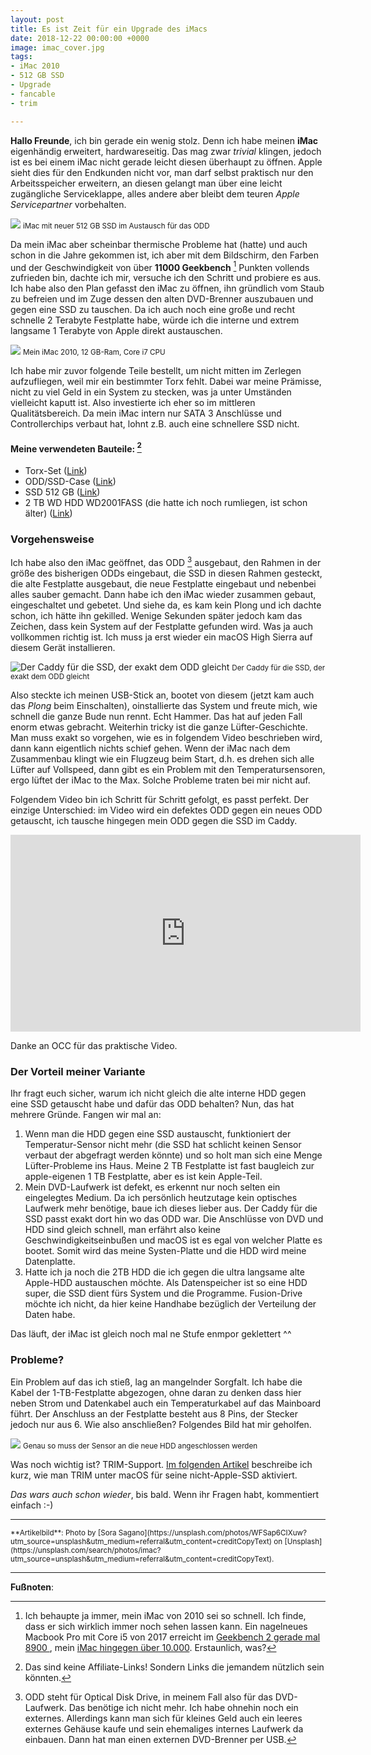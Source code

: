```yaml
---
layout: post
title: Es ist Zeit für ein Upgrade des iMacs
date: 2018-12-22 00:00:00 +0000
image: imac_cover.jpg
tags:
- iMac 2010
- 512 GB SSD
- Upgrade
- fancable
- trim

---
```

**Hallo Freunde**, ich bin gerade ein wenig stolz. Denn ich habe meinen **iMac** eigenhändig erweitert, hardwareseitig. Das mag zwar *trivial* klingen, jedoch ist es bei einem iMac nicht gerade leicht diesen überhaupt zu öffnen. Apple sieht dies für den Endkunden nicht vor, man darf selbst praktisch nur den Arbeitsspeicher erweitern, an diesen gelangt man über eine leicht zugängliche Serviceklappe, alles andere aber bleibt dem teuren *Apple Servicepartner* vorbehalten. <!--more-->

![](/assets/2018/12/imac/upgrade.png)
<small>iMac mit neuer 512 GB SSD im Austausch für das ODD</small>

Da mein iMac aber scheinbar thermische Probleme hat (hatte) und auch schon in die Jahre gekommen ist, ich aber mit dem Bildschirm, den Farben und der Geschwindigkeit von über **11000 Geekbench** [^3] Punkten vollends zufrieden bin, dachte ich mir, versuche ich den Schritt und probiere es aus. Ich habe also den Plan gefasst den iMac zu öffnen, ihn gründlich vom Staub zu befreien und im Zuge dessen den alten DVD-Brenner auszubauen und gegen eine SSD zu tauschen. Da ich auch noch eine große und recht schnelle 2 Terabyte Festplatte habe, würde ich die interne und extrem langsame 1 Terabyte von Apple direkt austauschen. 

![](/assets/2018/12/imac/overview.png)
<small>Mein iMac 2010, 12 GB-Ram, Core i7 CPU</small>

Ich habe mir zuvor folgende Teile bestellt, um nicht mitten im Zerlegen aufzufliegen, weil mir ein bestimmter Torx fehlt. Dabei war meine Prämisse, nicht zu viel Geld in ein System zu stecken, was ja unter Umständen vielleicht kaputt ist. Also investierte ich eher so im mittleren Qualitätsbereich. Da mein iMac intern nur SATA 3 Anschlüsse und Controllerchips verbaut hat, lohnt z.B. auch eine schnellere SSD nicht. 

#### Meine verwendeten Bauteile: [^1]

- Torx-Set ([Link](https://www.amazon.de/gp/product/B00445Y48G/ref=oh_aui_detailpage_o00_s01?ie=UTF8&psc=1))
- ODD/SSD-Case ([Link](https://www.amazon.de/gp/product/B00F23Y2BS/ref=oh_aui_detailpage_o00_s00?ie=UTF8&psc=1))
- SSD 512 GB ([Link](https://www.amazon.de/gp/product/B00D1E6RMW/ref=oh_aui_detailpage_o00_s01?ie=UTF8&psc=1))
- 2 TB WD HDD WD2001FASS (die hatte ich noch rumliegen, ist schon älter) ([Link](https://www.amazon.de/Western-Digital-WD2001FASS-interne-Festplatte/dp/B002MD05SA))

### Vorgehensweise

Ich habe also den iMac geöffnet, das ODD [^2] ausgebaut, den Rahmen in der größe des bisherigen ODDs eingebaut, die SSD in diesen Rahmen gesteckt, die alte Festplatte ausgebaut, die neue Festplatte eingebaut und nebenbei alles sauber gemacht. Dann habe ich den iMac wieder zusammen gebaut, eingeschaltet und gebetet. Und siehe da, es kam kein Plong und ich dachte schon, ich hätte ihn gekilled. Wenige Sekunden später jedoch kam das Zeichen, dass kein System auf der Festplatte gefunden wird. Was ja auch vollkommen richtig ist. Ich muss ja erst wieder ein macOS High Sierra auf diesem Gerät installieren. 

![Der Caddy für die SSD, der exakt dem ODD gleicht](/assets/2018/12/imac/caddy.jpg)
<small>Der Caddy für die SSD, der exakt dem ODD gleicht</small>

Also steckte ich meinen USB-Stick an, bootet von diesem (jetzt kam auch das *Plong* beim Einschalten), oinstallierte das System und freute mich, wie schnell die ganze Bude nun rennt. Echt Hammer. Das hat auf jeden Fall enorm etwas gebracht. Weiterhin tricky ist die ganze Lüfter-Geschichte. Man muss exakt so vorgehen, wie es in folgendem Video beschrieben wird, dann kann eigentlich nichts schief gehen. Wenn der iMac nach dem Zusammenbau klingt wie ein Flugzeug beim Start, d.h. es drehen sich alle Lüfter auf Vollspeed, dann gibt es ein Problem mit den Temperatursensoren, ergo lüftet der iMac to the Max. Solche Probleme traten bei mir nicht auf.

Folgendem Video bin ich Schritt für Schritt gefolgt, es passt perfekt. Der einzige Unterschied: im Video wird ein defektes ODD gegen ein neues ODD getauscht, ich tausche hingegen mein ODD gegen die SSD im Caddy.

<div align="center">
	<iframe width="560" height="315" src="https://www.youtube.com/embed/NhikeiS3qho" frameborder="0" allow="accelerometer; autoplay; encrypted-media; gyroscope; picture-in-picture" allowfullscreen></iframe>
</div>

Danke an OCC für das praktische Video.

### Der Vorteil meiner Variante
Ihr fragt euch sicher, warum ich nicht gleich die alte interne HDD gegen eine SSD getauscht habe und dafür das ODD behalten? Nun, das hat mehrere Gründe. Fangen wir mal an:

1. Wenn man die HDD gegen eine SSD austauscht, funktioniert der Temperatur-Sensor nicht mehr (die SSD hat schlicht keinen Sensor verbaut der abgefragt werden könnte) und so holt man sich eine Menge Lüfter-Probleme ins Haus. Meine 2 TB Festplatte ist fast baugleich zur apple-eigenen 1 TB Festplatte, aber es ist kein Apple-Teil.
2. Mein DVD-Laufwerk ist defekt, es erkennt nur noch selten ein eingelegtes Medium. Da ich persönlich heutzutage kein optisches Laufwerk mehr benötige, baue ich dieses lieber aus. Der Caddy für die SSD passt exakt dort hin wo das ODD war. Die Anschlüsse von DVD und HDD sind gleich schnell, man erfährt also keine Geschwindigkeitseinbußen und macOS ist es egal von welcher Platte es bootet. Somit wird das meine Systen-Platte und die HDD wird meine Datenplatte.
3. Hatte ich ja noch die 2TB HDD die ich gegen die ultra langsame alte Apple-HDD austauschen möchte. Als Datenspeicher ist so eine HDD super, die SSD dient fürs System und die Programme. Fusion-Drive möchte ich nicht, da hier keine Handhabe bezüglich der Verteilung der Daten habe.

Das läuft, der iMac ist gleich noch mal ne Stufe enmpor geklettert ^^ 

### Probleme?
Ein Problem auf das ich stieß, lag an mangelnder Sorgfalt. Ich habe die Kabel der 1-TB-Festplatte abgezogen, ohne daran zu denken dass hier neben Strom und Datenkabel auch ein Temperaturkabel auf das Mainboard führt. Der Anschluss an der Festplatte besteht aus 8 Pins, der Stecker jedoch nur aus 6. Wie also anschließen? Folgendes Bild hat mir geholfen.

![](/assets/2018/12/imac/fan.jpg)
<small>Genau so muss der Sensor an die neue HDD angeschlossen werden</small>

Was noch wichtig ist? TRIM-Support. [Im folgenden Artikel](/2018/12/22/how-to-enable-trim/) beschreibe ich kurz, wie man TRIM unter macOS für seine nicht-Apple-SSD aktiviert.

*Das wars auch schon wieder*, bis bald. Wenn ihr Fragen habt, kommentiert einfach :-)

---

<small>
**Artikelbild**: Photo by [Sora Sagano](https://unsplash.com/photos/WFSap6CIXuw?utm_source=unsplash&utm_medium=referral&utm_content=creditCopyText) on [Unsplash](https://unsplash.com/search/photos/imac?utm_source=unsplash&utm_medium=referral&utm_content=creditCopyText).
</small>

---

**Fußnoten**:

[^1]: Das sind keine Affiliate-Links! Sondern Links die jemandem nützlich sein könnten. 
[^2]: ODD steht für Optical Disk Drive, in meinem Fall also für das DVD-Laufwerk. Das benötige ich nicht mehr. Ich habe ohnehin noch ein externes. Allerdings kann man sich für kleines Geld auch ein leeres externes Gehäuse kaufe und sein ehemaliges internes Laufwerk da einbauen. Dann hat man einen externen DVD-Brenner per USB.
[^3]: Ich behaupte ja immer, mein iMac von 2010 sei so schnell. Ich finde, dass er sich wirklich immer noch sehen lassen kann. Ein nagelneues Macbook Pro mit Core i5 von 2017 erreicht im [Geekbench 2 gerade mal 8900 ](https://everymac.com/systems/apple/macbook_pro/specs/macbook-pro-core-i5-2.0-13-late-2016-retina-display-no-touch-bar-specs.html), mein [iMac hingegen über 10.000](https://everymac.com/systems/apple/imac/specs/imac-core-i7-2.93-27-inch-aluminum-mid-2010-specs.html). Erstaunlich, was?